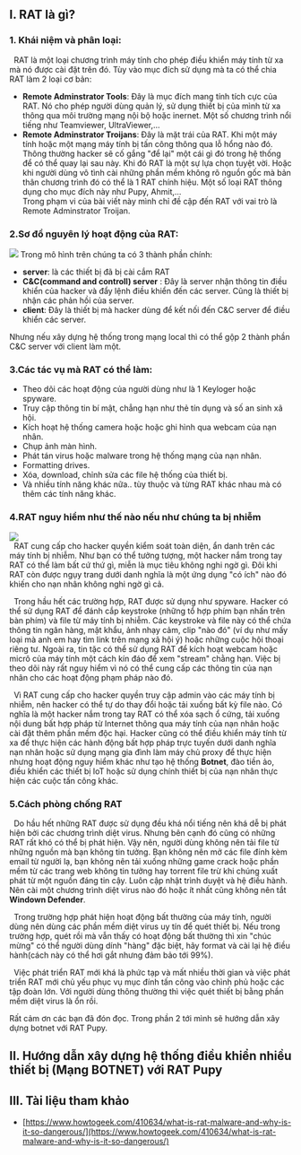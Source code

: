 ## I. RAT là gì?
### 1. Khái niệm và phân loại:
&nbsp; RAT là một loại  chương trình máy tính cho phép điều khiển máy tính từ xa mà nó được cài đặt trên đó.
Tùy vào mục đích sử dụng mà ta có thể chia RAT làm 2 loại cơ bản:
* **Remote Adminstrator Tools**: Đây là mục đích mang tính tích cực của RAT. Nó cho phép người dùng quản lý, sử dụng thiết bị của mình từ xa thông qua môi trường mạng nội bộ hoặc inernet. Một số chương trình nổi tiếng như Teamviewer, UltraViewer,...
* **Remote Adminstrator Troijans**: Đây là mặt trái của RAT. Khi một máy tính hoặc một mạng máy tính bị tấn công thông qua lỗ hổng nào đó. Thông thường hacker sẽ cố gắng  "để lại" một cái gì đó trong hệ thống để có thể quay lại sau này. Khi đó RAT là một sự lựa chọn tuyệt vời. Hoặc khi người dùng vô tình cài những phần mềm không rõ nguồn gốc mà bản thân chương trình đó có thể là 1 RAT chính hiệu. Một số loại RAT thông dụng cho mục đích này như Pupy, Ahmit,...<br>
Trong phạm vi của bài viết này mình chỉ đề cập đến RAT với vai trò là Remote Adminstrator Troijan.
### 2.Sơ đồ nguyên lý hoạt động của RAT:
![](https://images.viblo.asia/c8869857-5fa6-4046-a770-d6fe7b7a3801.png)
Trong mô hình trên chúng ta có 3 thành phần chính:
*    **server**: là các thiết bị đã bị cài cắm RAT
*    **C&C(command and controll) server** :  Đây là  server nhận thông tin điều khiển của hacker và đẩy lệnh điều khiển đến các server. Cũng là thiết bị nhận các phản hồi của server.
*    **client**: Đây là thiết bị mà hacker dùng để kết nối đến C&C server để điều khiển các server.

Nhưng nếu xây dựng hệ thống trong mạng local thì có thể gộp 2 thành phần C&C server với client làm một.
### 3.Các tác vụ mà RAT có thể làm:
* Theo dõi các hoạt động của người dùng như là 1 Keyloger hoặc spyware.
* Truy cập thông tin bí mật, chẳng hạn như thẻ tín dụng và số an sinh xã hội.
* Kích hoạt hệ thống camera hoặc hoặc ghi hình qua webcam của nạn nhân.
* Chụp ảnh màn hình.
* Phát tán virus hoặc malware trong hệ thống mạng của nạn nhân.
* Formatting drives.
* Xóa, download, chỉnh sửa các file hệ thống của thiết bị.
* Và nhiều tính năng khác nữa.. tùy thuộc và từng RAT khác nhau mà có thêm các tính năng khác.
### 4.RAT nguy hiểm như thế nào nếu như chúng ta bị nhiễm
![](https://images.viblo.asia/5a40e718-5afd-47c4-8c5b-882d631ebc71.png) <br>
 &nbsp; RAT cung cấp cho hacker quyền kiểm soát toàn diện, ẩn danh trên các máy tính bị nhiễm. Như bạn có thể tưởng tượng, một hacker nắm trong tay RAT có thể làm bất cứ thứ gì, miễn là mục tiêu không nghi ngờ gì. Đôi khi RAT còn được ngụy trang dưới danh nghĩa là một ứng dụng "có ích" nào đó khiến cho nạn nhân không nghi ngờ gì cả. <br>
   
&nbsp; Trong hầu hết các trường hợp, RAT được sử dụng như spyware. Hacker có thể sử dụng RAT để đánh cắp keystroke (những tổ hợp phím bạn nhấn trên bàn phím) và file từ máy tính bị nhiễm. Các keystroke và file này có thể chứa thông tin ngân hàng, mật khẩu, ảnh nhạy cảm, clip "nào đó" (ví dụ như mấy loại mà anh em hay tìm link trên  mạng xã hội ý) hoặc những cuộc hội thoại riêng tư. Ngoài ra, tin tặc có thể sử dụng RAT để kích hoạt webcam hoặc micrô của máy tính một cách kín đáo để xem "stream" chằng hạn. Việc bị theo dõi này rất nguy hiểm vì nó có thể cung cấp các thông tin của nạn nhân cho các hoạt động phạm pháp nào đó.<br>
    
 &nbsp; Vì RAT cung cấp cho hacker quyền truy cập admin vào các máy tính bị nhiễm, nên hacker có thể tự do thay đổi hoặc tải xuống bất kỳ file nào. Có nghĩa là một hacker nắm trong tay RAT có thể xóa sạch ổ cứng, tải xuống nội dung bất hợp pháp từ Internet thông qua máy tính của nạn nhân hoặc cài đặt thêm phần mềm độc hại. Hacker cũng có thể điều khiển máy tính từ xa để thực hiện các hành động bất hợp pháp trực tuyến dưới danh nghĩa nạn nhân hoặc sử dụng mạng gia đình làm máy chủ proxy để thực hiện nhưng hoạt động nguy hiểm khác như tạo hệ thống **Botnet**, đào tiền ảo, điều khiển các thiết bị IoT hoặc sử dụng chính thiết bị của nạn nhân thực hiện các cuộc tấn công khác.
 ### 5.Cách phòng chống  RAT
&nbsp; Do hầu hết những RAT được sử dụng đều khá nổi tiếng nên khá dễ bị phát hiện bởi các chương trình diệt virus. Nhưng bên cạnh đó cũng có những RAT rất khó có thể bị phát hiện. Vậy nên, người dùng không nên tải file từ những nguồn mà bạn không tin tưởng. Bạn không nên mở các file đính kèm email từ người lạ, bạn không nên tải xuống những game crack hoặc phần mềm từ các trang web không tin tưởng hay torrent file trừ khi chúng xuất phát từ một nguồn đáng tin cậy. Luôn cập nhật trình duyệt và hệ điều hành. Nên cài một chương trình diệt virus nào đó hoặc ít nhất cũng không nên tắt **Windown Defender**.<br>

&nbsp; Trong trường hợp phát hiện hoạt động bất thường của máy tính, người dùng nên dùng các phần mềm diệt virus uy tín để quét thiết bị. Nếu trong trường hợp, quét rồi mà vẫn thấy có hoạt động bất thường thì xin "chúc mừng" có thể người dùng dính "hàng" đặc biệt, hãy format và cài lại hệ điều hành(cách này có thể hơi gắt nhưng đảm bảo tới 99%).<br>

&nbsp; Việc phát triển RAT mới khá là phức tạp và mất nhiều thời gian và việc phát triển RAT mới chủ yếu phục vụ mục đính tấn công vào chình phủ hoặc các tập đoàn lớn. Với người dùng thông thường thì việc quét thiết bị bằng phần mềm diệt virus là ổn rồi.</br>

Rất cảm ơn các bạn đã đón đọc. Trong phần 2 tới mình sẽ hướng dẫn xây dựng botnet với RAT Pupy.
## II. Hướng dẫn xây dựng hệ thống điều khiển nhiều thiết bị (Mạng BOTNET) với RAT Pupy
## III. Tài liệu tham khảo
* [https://www.howtogeek.com/410634/what-is-rat-malware-and-why-is-it-so-dangerous/](https://www.howtogeek.com/410634/what-is-rat-malware-and-why-is-it-so-dangerous/)